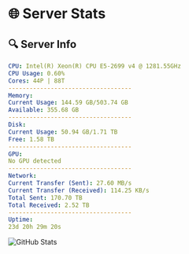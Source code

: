 # 🌐 Server Stats
## 🔍 Server Info
```yaml
CPU: Intel(R) Xeon(R) CPU E5-2699 v4 @ 1281.55GHz
CPU Usage: 0.60%
Cores: 44P | 88T
-----------------------------------
Memory:
Current Usage: 144.59 GB/503.74 GB
Available: 355.68 GB
-----------------------------------
Disk:
Current Usage: 50.94 GB/1.71 TB
Free: 1.58 TB
-----------------------------------
GPU:
No GPU detected
-----------------------------------
Network:
Current Transfer (Sent): 27.60 MB/s
Current Transfer (Received): 114.25 KB/s
Total Sent: 170.70 TB
Total Received: 2.52 TB
-----------------------------------
Uptime:
23d 20h 29m 20s
```
![GitHub Stats](https://img.shields.io/badge/Updated-2025-03-03_19:12:38-blue)